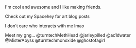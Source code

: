 I'm cool and awesome and I like making friends. 

Check out my Spacehey for art blog posts

I don't care who interacts with me lmao


Meet my gng... @turntechMethHead @jarleypilled @ac1dwater @MisterAbyss @turntechmonoxide @ghostofagirl

